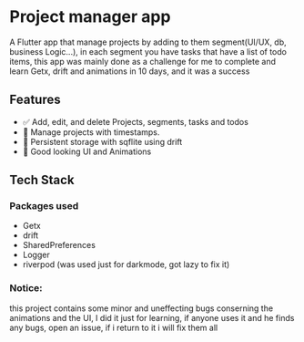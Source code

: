 # Project manager app

A Flutter app that manage projects by adding to them segment(UI/UX, db, business Logic...), in each segment you have tasks that have a list of todo items, this app was mainly done as a challenge for me to complete and learn Getx, drift and animations in 10 days, and it was a success 

## Features

- ✅ Add, edit, and delete Projects, segments, tasks and todos
- 📅 Manage projects with timestamps.
- 🔄 Persistent storage with sqflite using drift
- 📡 Good looking UI and Animations

## Tech Stack

### Packages used
- Getx
- drift
- SharedPreferences
- Logger
- riverpod (was used just for darkmode, got lazy to fix it)

### Notice:

this project contains some minor and uneffecting bugs conserning the animations and the UI, I did it just for learning, if anyone uses it and he finds any bugs, open an issue, if i return to it i will fix them all 
